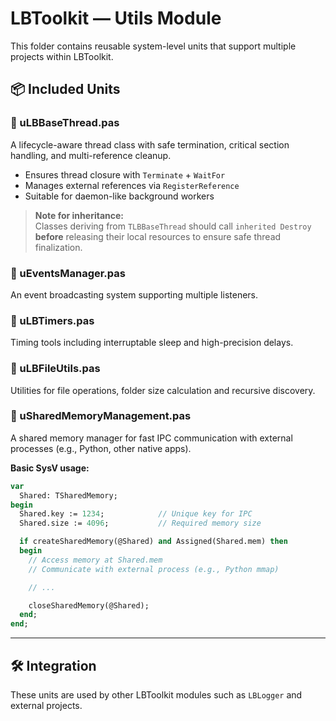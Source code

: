 # LBToolkit — Utils Module

This folder contains reusable system-level units that support multiple projects within LBToolkit.

## 📦 Included Units

### 🔹 uLBBaseThread.pas
A lifecycle-aware thread class with safe termination, critical section handling, and multi-reference cleanup.

- Ensures thread closure with `Terminate` + `WaitFor`
- Manages external references via `RegisterReference`
- Suitable for daemon-like background workers

> **Note for inheritance:**  
> Classes deriving from `TLBBaseThread` should call `inherited Destroy` **before** releasing their local resources to ensure safe thread finalization.

### 🔹 uEventsManager.pas
An event broadcasting system supporting multiple listeners.

### 🔹 uLBTimers.pas
Timing tools including interruptable sleep and high-precision delays.

### 🔹 uLBFileUtils.pas
Utilities for file operations, folder size calculation and recursive discovery.

### 🔹 uSharedMemoryManagement.pas
A shared memory manager for fast IPC communication with external processes (e.g., Python, other native apps).

**Basic SysV usage:**
```pascal
var
  Shared: TSharedMemory;
begin
  Shared.key := 1234;            // Unique key for IPC
  Shared.size := 4096;           // Required memory size

  if createSharedMemory(@Shared) and Assigned(Shared.mem) then
  begin
    // Access memory at Shared.mem
    // Communicate with external process (e.g., Python mmap)

    // ...

    closeSharedMemory(@Shared);
  end;
end;
```

---

## 🛠 Integration

These units are used by other LBToolkit modules such as `LBLogger` and external projects.
